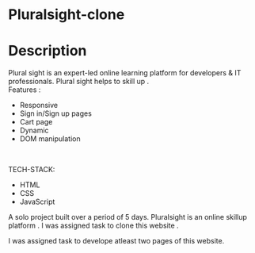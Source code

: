 # Pluralsight-clone

<h1>Description </h1>

Plural sight is an expert-led online learning platform for developers & IT professionals. Plural sight helps to skill up .</br>
Features :
<ul>
<li> Responsive </li>
<li> Sign in/Sign up pages </li>
<li> Cart page </li>
<li> Dynamic  </li>
<li> DOM manipulation </li>
</ul></br>

TECH-STACK:
<ul>
<li> HTML </li>
<li> CSS </li>
<li> JavaScript </li>
</ul>
A solo project built over a period of 5 days.
Pluralsight is an online skillup platform . I was assigned task to clone this website .

I was assigned task to develope atleast two pages of this website.
